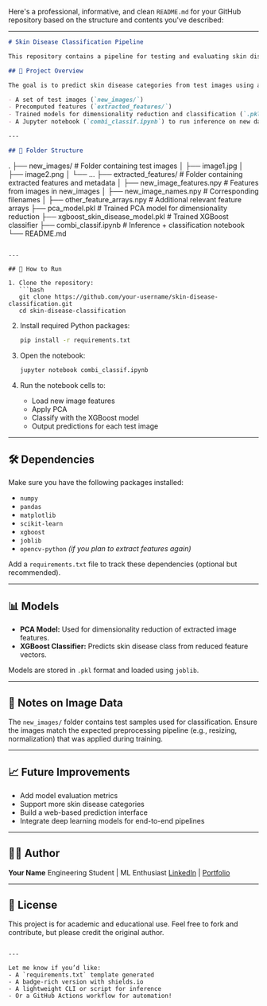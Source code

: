 Here's a professional, informative, and clean `README.md` for your GitHub repository based on the structure and contents you've described:

---

```markdown
# Skin Disease Classification Pipeline

This repository contains a pipeline for testing and evaluating skin disease classification using a combination of pre-extracted image features and trained machine learning models.

## 🧠 Project Overview

The goal is to predict skin disease categories from test images using a hybrid feature-based approach. This project includes:

- A set of test images (`new_images/`)
- Precomputed features (`extracted_features/`)
- Trained models for dimensionality reduction and classification (`.pkl` files)
- A Jupyter notebook (`combi_classif.ipynb`) to run inference on new data

---

## 📁 Folder Structure

```

.
├── new\_images/                 # Folder containing test images
│   ├── image1.jpg
│   ├── image2.png
│   └── ...
├── extracted\_features/        # Folder containing extracted features and metadata
│   ├── new\_image\_features.npy         # Features from images in new\_images
│   ├── new\_image\_names.npy            # Corresponding filenames
│   ├── other\_feature\_arrays.npy       # Additional relevant feature arrays
├── pca\_model.pkl              # Trained PCA model for dimensionality reduction
├── xgboost\_skin\_disease\_model.pkl     # Trained XGBoost classifier
├── combi\_classif.ipynb        # Inference + classification notebook
└── README.md

````

---

## 🚀 How to Run

1. Clone the repository:
   ```bash
   git clone https://github.com/your-username/skin-disease-classification.git
   cd skin-disease-classification
````

2. Install required Python packages:

   ```bash
   pip install -r requirements.txt
   ```

3. Open the notebook:

   ```bash
   jupyter notebook combi_classif.ipynb
   ```

4. Run the notebook cells to:

   * Load new image features
   * Apply PCA
   * Classify with the XGBoost model
   * Output predictions for each test image

---

## 🛠 Dependencies

Make sure you have the following packages installed:

* `numpy`
* `pandas`
* `matplotlib`
* `scikit-learn`
* `xgboost`
* `joblib`
* `opencv-python` *(if you plan to extract features again)*

Add a `requirements.txt` file to track these dependencies (optional but recommended).

---

## 📊 Models

* **PCA Model:** Used for dimensionality reduction of extracted image features.
* **XGBoost Classifier:** Predicts skin disease class from reduced feature vectors.

Models are stored in `.pkl` format and loaded using `joblib`.

---

## 📸 Notes on Image Data

The `new_images/` folder contains test samples used for classification. Ensure the images match the expected preprocessing pipeline (e.g., resizing, normalization) that was applied during training.

---

## 📈 Future Improvements

* Add model evaluation metrics
* Support more skin disease categories
* Build a web-based prediction interface
* Integrate deep learning models for end-to-end pipelines

---

## 🧑‍🔬 Author

**Your Name**
Engineering Student | ML Enthusiast
[LinkedIn](https://linkedin.com/in/your-profile) | [Portfolio](https://your-portfolio.com)

---

## 📄 License

This project is for academic and educational use. Feel free to fork and contribute, but please credit the original author.

```

---

Let me know if you’d like:
- A `requirements.txt` template generated
- A badge-rich version with shields.io
- A lightweight CLI or script for inference  
- Or a GitHub Actions workflow for automation!
```
